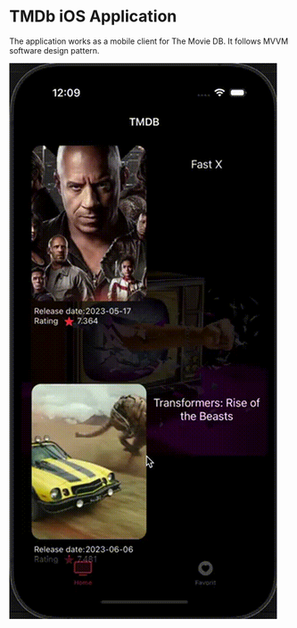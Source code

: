 # TMDb iOS Application
The application works as a mobile client for The Movie DB. It follows MVVM software design pattern.

![demo](https://raw.githubusercontent.com/AndreySlobodyan/course-project/main/output.gif)
